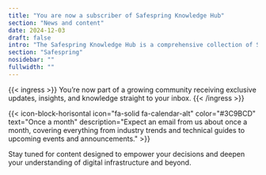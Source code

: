 ```yaml
---
title: "You are now a subscriber of Safespring Knowledge Hub"
section: "News and content"
date: 2024-12-03
draft: false
intro: "The Safespring Knowledge Hub is a comprehensive collection of Safespring's materials and resources, including webcasts, white papers, blogs, tech updates, and solution briefs."
section: "Safespring"
nosidebar: ""
fullwidth: ""
---
```


{{< ingress >}}
You’re now part of a growing community receiving exclusive updates, insights, and knowledge straight to your inbox. 
{{< /ingress >}}


{{< icon-block-horisontal icon="fa-solid fa-calendar-alt" color="#3C9BCD" text="Once a month" description="Expect an email from us about once a month, covering everything from industry trends and technical guides to upcoming events and announcements." >}}

Stay tuned for content designed to empower your decisions and deepen your understanding of digital infrastructure and beyond.